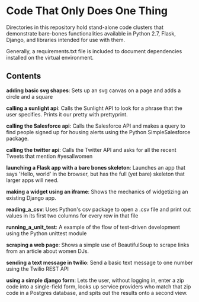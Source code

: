 Code That Only Does One Thing
=============================

Directories in this repository hold stand-alone code clusters that demonstrate bare-bones functionalities available in Python 2.7, Flask, Django, and libraries intended for use with them.

Generally, a requirements.txt file is included to document dependencies installed on the virtual environment.



Contents
--------
**adding basic svg shapes**: Sets up an svg canvas on a page and adds a circle and a square

**calling a sunlight api**: Calls the Sunlight API to look for a phrase that the user specifies. Prints it our pretty with prettyprint.

**calling the Salesforce api**: Calls the Salesforce API and makes a query to find people signed up for housing alerts using the Python SimpleSalesforce package.

**calling the twitter api**: Calls the Twitter API and asks for all the recent Tweets that mention #yesallwomen

**launching a Flask app with a bare bones skeleton**: Launches an app that says 'Hello, world' in the browser, but has the full (yet bare) skeleton that larger apps will need.

**making a widget using an iframe**: Shows the mechanics of widgetizing an existing Django app.

**reading_a_csv**: Uses Python's csv package to open a .csv file and print out values in its first two columns for every row in that file

**running_a_unit_test**: A example of the flow of test-driven development using the Python unittest module

**scraping a web page**: Shows a simple use of BeautifulSoup to scrape links from an article about women DJs.

**sending a text message in twilio**: Send a basic text message to one number using the Twilio REST API

**using a simple django form**: Lets the user, without logging in, enter a zip code into a single-field form, looks up service providers who match that zip code in a Postgres database, and spits out the results onto a second view.

